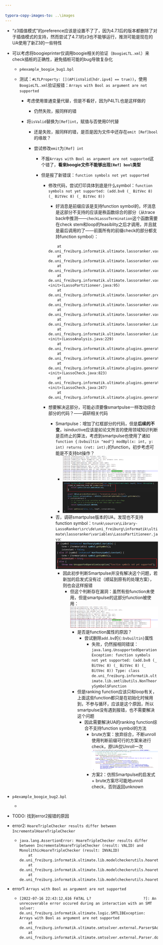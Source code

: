 ```yaml
---

typora-copy-images-to: ..\images
---
```


- “z3插值模式”的preference应该是设置不了了，因为4.7.1后的版本都删除了对于插值模式的支持，然而尝试了4.7.1的z3也不能够运行，推测可能是现在的UA使用了新Z3的一些特性

- 可以考虑将boogieprinter仅调用boogie相关的验证（`BoogieLTL.xml`）来check插桩的正确性，避免插桩可能的bug导致复杂化

  - `p4example_boogie_bug1.bpl`

  - 测试：`#LTLProperty: [](AP(isValid[hdr.ipv4] == true))`，使用`BoogieLTL.xml`验证报错：`Arrays with Bool as argument are not supported`

    - 考虑使用普通变量代替，但是不看好，因为P4LTL也是这样做的

      - 仍然失败，报同样的错

    - 将`isValid`替换为`[Ref]int`，赋值与否使用01代替

      - 还是失败，报同样的错，是否是因为文件中还存在`emit [Ref]bool`的缘故？

      - 尝试修改`emit`为`[Ref] int`

        - 不报`Arrays with Bool as argument are not supported`这个错了，**看来boogie文件不能够出现`[Ref] bool`类型**

        - 但是报了新错误：`function symbols not yet supported`

          - 修改代码，尝试打印具体到底是什么symbol：`function symbols not yet supported: (add.bv8 (_ BitVec 8) (_ BitVec 8) (_ BitVec 8))`

            - 好消息是前缀应该是支持function symbol的，坏消息是这部分不支持的应该是秩函数综合的部分（从trace back中推测——`checkLassoTermination`这个函数需要在check stem和loop的feasiblity之后才调用，并且就是最后调用的了——前面所有的前缀check的部分都支持function symbol）：

            ```
            	at de.uni_freiburg.informatik.ultimate.lassoranker.variables.LassoPartitioneer.addInOuAuxVar(LassoPartitioneer.java:238)
            	at de.uni_freiburg.informatik.ultimate.lassoranker.variables.LassoPartitioneer.constructTransFormulaLR(LassoPartitioneer.java:210)
            	at de.uni_freiburg.informatik.ultimate.lassoranker.variables.LassoPartitioneer.doPartition(LassoPartitioneer.java:166)
            	at de.uni_freiburg.informatik.ultimate.lassoranker.variables.LassoPartitioneer.<init>(LassoPartitioneer.java:95)
            	at de.uni_freiburg.informatik.ultimate.lassoranker.preprocessors.LassoPartitioneerPreprocessor.process(LassoPartitioneerPreprocessor.java:65)
            	at de.uni_freiburg.informatik.ultimate.lassoranker.variables.LassoBuilder.applyPreprocessor(LassoBuilder.java:154)
            	at de.uni_freiburg.informatik.ultimate.lassoranker.variables.LassoBuilder.preprocess(LassoBuilder.java:262)
            	at de.uni_freiburg.informatik.ultimate.lassoranker.LassoAnalysis.preprocess(LassoAnalysis.java:280)
            	at de.uni_freiburg.informatik.ultimate.lassoranker.LassoAnalysis.<init>(LassoAnalysis.java:229)
            	at de.uni_freiburg.informatik.ultimate.plugins.generator.buchiautomizer.LassoCheck.synthesize(LassoCheck.java:601)
            	at de.uni_freiburg.informatik.ultimate.plugins.generator.buchiautomizer.LassoCheck$LassoCheckResult.checkLassoTermination(LassoCheck.java:914)
            	at de.uni_freiburg.informatik.ultimate.plugins.generator.buchiautomizer.LassoCheck$LassoCheckResult.<init>(LassoCheck.java:823)
            	at de.uni_freiburg.informatik.ultimate.plugins.generator.buchiautomizer.LassoCheck.<init>(LassoCheck.java:247)
            	at de.uni_freiburg.informatik.ultimate.plugins.generator.buchiautomizer.cegar.AbstractBuchiCegarLoop.runCegarLoop(AbstractBuchiCegarLoop.java:310)
            ```

          - 想要解决这部分，可能必须要像smartpulse一样改动综合部分的代码？——调研相关代码

            - Smartpulse：增加了红框部分的代码，但是**后续的不变**，isinductive应该是如论文所言的使用领域知识判断是否终止的算法，考虑到smartpulse也使用了诸如`function {:bvbuiltin "mod"} modBpl(x: int, y: int) returns (ret: int);`的function，初步考虑可能是不支持bit操作？
              - ![image-20220717173318093](../images/image-20220717173318093.png)
              - ![image-20220717171650020](../images/image-20220717171650020.png)
            - 否，调研smartpulse版本的UA，发现也不支持function symbol：`trunk\source\Library-LassoRanker\src\de\uni_freiburg\informatik\ultimate\lassoranker\variables\LassoPartitioneer.java`: ![image-20220717172744471](../images/image-20220717172744471.png)
              - 因此初步判断Smartpulse并没有解决这个问题，若新加的启发式没有过（顺延到原有的处理方案），则也会这样报错
                - 但这个判断存在漏洞：虽然有些function未使用，但是smartpulse的这部分function被使用：![image-20220717173431207](../images/image-20220717173431207.png)
                  - 是否是function属性的原因？
                    - 尝试删除`add.bv`的`{:bvbuiltin}`属性
                      - 失败，仍然报相同错误：`java.lang.UnsupportedOperationException: function symbols not yet supported: (add.bv8 (_ BitVec 8) (_ BitVec 8) (_ BitVec 8)) Type: class de.uni_freiburg.informatik.ultimate.lib.smtlibutils.NonTheorySymbol$Function`
                  - 但是ranking function应该只和loop有关，上面这些function都只是在初始化时候用到，不参与循环，应该是这个原因，所以smartpulse没有遇到报错，也不需要解决这个问题
                    - 因此需要解决UA的ranking function综合不支持function symbol的方法
                      - brute方案：放弃综合，不断unroll使用判断前缀可行的方案来进行check，原UA仅Unroll一次![image-20220717181531698](../images/image-20220717181531698.png)
                      - 方案2：仿照Smartpulse的启发式 + brute方案尽可能地unroll check，否则返回unknown

- `p4example_boogie_bug2.bpl`

  - 

- TODO: 找到error2报错的原因

- error2: `HoareTripleChecker results differ between IncrementalHoareTripleChecker`

  - ```
    java.lang.AssertionError: HoareTripleChecker results differ between IncrementalHoareTripleChecker (result: VALID) and MonolithicHoareTripleChecker (result: INVALID)
    	at de.uni_freiburg.informatik.ultimate.lib.modelcheckerutils.hoaretriple.ChainingHoareTripleChecker$ReviewedProtectedHtc.createAssertionError(ChainingHoareTripleChecker.java:386)
    	at de.uni_freiburg.informatik.ultimate.lib.modelcheckerutils.hoaretriple.ChainingHoareTripleChecker$ReviewedProtectedHtc.reviewInductiveReturn(ChainingHoareTripleChecker.java:365)
    	at de.uni_freiburg.informatik.ultimate.lib.modelcheckerutils.hoaretriple.ChainingHoareTripleChecker$ReviewedProtectedHtc.checkReturn(ChainingHoareTripleChecker.java:330)
    
    ```

- error1: `Arrays with Bool as argument are not supported`

  - ```
    [2022-07-16 22:43:12,616 FATAL L?                        ?]: An unrecoverable error occured during an interaction with an SMT solver:
    de.uni_freiburg.informatik.ultimate.logic.SMTLIBException: Arrays with Bool as argument are not supported
    	at de.uni_freiburg.informatik.ultimate.smtsolver.external.Parser$Action$.CUP$do_action(Parser.java:1458)
    	at de.uni_freiburg.informatik.ultimate.smtsolver.external.Parser.do_action(Parser.java:658)
